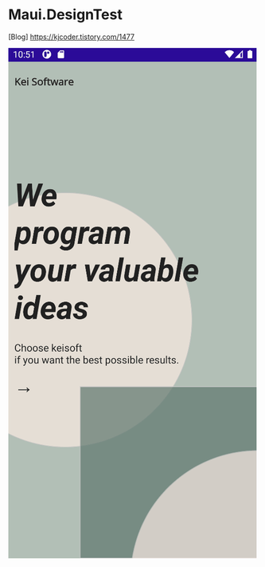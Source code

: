 # Maui.DesignTest

[Blog] https://kjcoder.tistory.com/1477

![캡처](https://github.com/kei-soft/Maui.DesignTest/blob/master/img.gif)
